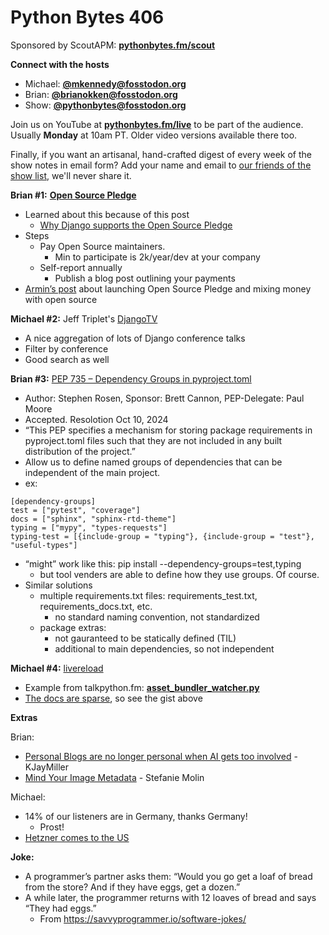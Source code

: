 # Python Bytes 406

Sponsored by ScoutAPM: [**pythonbytes.fm/scout**](https://pythonbytes.fm/scout)

**Connect with the hosts**

- Michael: [**@mkennedy@fosstodon.org**](https://fosstodon.org/@mkennedy)
- Brian: [**@brianokken@fosstodon.org**](https://fosstodon.org/@brianokken)
- Show: [**@pythonbytes@fosstodon.org**](https://fosstodon.org/@pythonbytes)

Join us on YouTube at [**pythonbytes.fm/live**](https://pythonbytes.fm/stream/live) to be part of the audience. Usually **Monday** at 10am PT. Older video versions available there too.

Finally, if you want an artisanal, hand-crafted digest of every week of the show notes in email form? Add your name and email to [our friends of the show list](https://pythonbytes.fm/friends-of-the-show), we'll never share it. 

**Brian #1:** [**Open Source Pledge**](https://opensourcepledge.com)

- Learned about this because of this post
  - [Why Django supports the Open Source Pledge](https://www.djangoproject.com/weblog/2024/oct/08/why-django-supports-the-open-source-pledge/)
- Steps
  - Pay Open Source maintainers. 
    - Min to participate is 2k/year/dev at your company
  - Self-report annually
    - Publish a blog post outlining your payments
- [Armin’s post](https://lucumr.pocoo.org/2024/10/14/mixing-oss-and-money/) about launching Open Source Pledge and mixing money with open source

**Michael #2:** Jeff Triplet's [DjangoTV](https://djangotv.com)

- A nice aggregation of lots of Django conference talks
- Filter by conference
- Good search as well

**Brian #3:** [PEP 735 – Dependency Groups in pyproject.toml](https://peps.python.org/pep-0735/)

- Author: Stephen Rosen, Sponsor: Brett Cannon, PEP-Delegate: Paul Moore
- Accepted. Resolotion Oct 10, 2024
- “This PEP specifies a mechanism for storing package requirements in pyproject.toml files such that they are not included in any built distribution of the project.”
- Allow us to define named groups of dependencies that can be independent of the main project.
- ex:

```
[dependency-groups]
test = ["pytest", "coverage"]
docs = ["sphinx", "sphinx-rtd-theme"]
typing = ["mypy", "types-requests"]
typing-test = [{include-group = "typing"}, {include-group = "test"}, "useful-types"]
```

- “might” work like this: pip install --dependency-groups=test,typing
  - but tool venders are able to define how they use groups. Of course.
- Similar solutions 
  - multiple requirements.txt files: requirements_test.txt, requirements_docs.txt, etc.
    - no standard naming convention, not standardized 
  - package extras: 
    - not gauranteed to be statically defined (TIL)
    - additional to main dependencies, so not independent

**Michael #4:** [livereload](https://livereload.readthedocs.io/en/latest/index.html)

- Example from talkpython.fm: [**asset_bundler_watcher.py**](https://gist.github.com/mikeckennedy/4e1378477a6d174aa8d59921f8db89c3)
- [The docs are sparse](https://livereload.readthedocs.io/en/latest/index.html), so see the gist above

**Extras** 

Brian:

- [Personal Blogs are no longer personal when AI gets too involved](https://kjaymiller.com/blog/personal-blogs-are-no-longer-personal-when-ai-gets-too-involved.html) - KJayMiller
- [Mind Your Image Metadata](https://stefaniemolin.com/articles/devx/pre-commit/exif-stripper/) - Stefanie Molin

Michael:

- 14% of our listeners are in Germany, thanks Germany!
  - Prost!
- [Hetzner comes to the US](https://www.hetzner.com/cloud/)

**Joke:** 

- A programmer’s partner asks them: “Would you go get a loaf of bread from the store? And if they have eggs, get a dozen.” 
- A while later, the programmer returns with 12 loaves of bread and says “They had eggs.”
  - From https://savvyprogrammer.io/software-jokes/